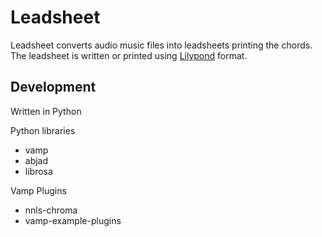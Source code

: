 Leadsheet
==============
Leadsheet converts audio music files into leadsheets printing the chords. 
The leadsheet is written or printed using [Lilypond](http://www.lilypond.org) format. 

Development
---------------------
Written in Python

Python libraries 
- vamp
- abjad
- librosa

Vamp Plugins
- nnls-chroma
- vamp-example-plugins

